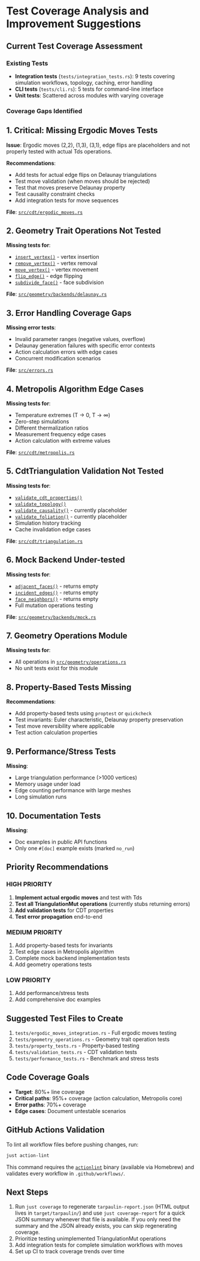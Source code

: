# Test Coverage Analysis and Improvement Suggestions

## Current Test Coverage Assessment

### Existing Tests

- **Integration tests** (`tests/integration_tests.rs`): 9 tests covering simulation workflows, topology, caching, error handling
- **CLI tests** (`tests/cli.rs`): 5 tests for command-line interface
- **Unit tests**: Scattered across modules with varying coverage

### Coverage Gaps Identified

## 1. **Critical: Missing Ergodic Moves Tests**

**Issue**: Ergodic moves (2,2), (1,3), (3,1), edge flips are placeholders and not properly tested with actual Tds operations.

**Recommendations**:

- Add tests for actual edge flips on Delaunay triangulations
- Test move validation (when moves should be rejected)
- Test that moves preserve Delaunay property
- Test causality constraint checks
- Add integration tests for move sequences

**File**: [`src/cdt/ergodic_moves.rs`](src/cdt/ergodic_moves.rs:172)

## 2. **Geometry Trait Operations Not Tested**

**Missing tests for**:

- [`insert_vertex()`](src/geometry/traits.rs:186) - vertex insertion
- [`remove_vertex()`](src/geometry/traits.rs:195) - vertex removal
- [`move_vertex()`](src/geometry/traits.rs:204) - vertex movement
- [`flip_edge()`](src/geometry/traits.rs:215) - edge flipping
- [`subdivide_face()`](src/geometry/traits.rs:228) - face subdivision

**File**: [`src/geometry/backends/delaunay.rs`](src/geometry/backends/delaunay.rs:363-430)

## 3. **Error Handling Coverage Gaps**

**Missing error tests**:

- Invalid parameter ranges (negative values, overflow)
- Delaunay generation failures with specific error contexts
- Action calculation errors with edge cases
- Concurrent modification scenarios

**File**: [`src/errors.rs`](src/errors.rs:1)

## 4. **Metropolis Algorithm Edge Cases**

**Missing tests for**:

- Temperature extremes (T → 0, T → ∞)
- Zero-step simulations
- Different thermalization ratios
- Measurement frequency edge cases
- Action calculation with extreme values

**File**: [`src/cdt/metropolis.rs`](src/cdt/metropolis.rs:175)

## 5. **CdtTriangulation Validation Not Tested**

**Missing tests for**:

- [`validate_cdt_properties()`](src/cdt/triangulation.rs:183)
- [`validate_topology()`](src/cdt/triangulation.rs:212)
- [`validate_causality()`](src/cdt/triangulation.rs:247) - currently placeholder
- [`validate_foliation()`](src/cdt/triangulation.rs:275) - currently placeholder
- Simulation history tracking
- Cache invalidation edge cases

**File**: [`src/cdt/triangulation.rs`](src/cdt/triangulation.rs:88)

## 6. **Mock Backend Under-tested**

**Missing tests for**:

- [`adjacent_faces()`](src/geometry/backends/mock.rs:166) - returns empty
- [`incident_edges()`](src/geometry/backends/mock.rs:174) - returns empty
- [`face_neighbors()`](src/geometry/backends/mock.rs:182) - returns empty
- Full mutation operations testing

**File**: [`src/geometry/backends/mock.rs`](src/geometry/backends/mock.rs:11)

## 7. **Geometry Operations Module**

**Missing tests for**:

- All operations in [`src/geometry/operations.rs`](src/geometry/operations.rs:1)
- No unit tests exist for this module

## 8. **Property-Based Tests Missing**

**Recommendations**:

- Add property-based tests using `proptest` or `quickcheck`
- Test invariants: Euler characteristic, Delaunay property preservation
- Test move reversibility where applicable
- Test action calculation properties

## 9. **Performance/Stress Tests**

**Missing**:

- Large triangulation performance (>1000 vertices)
- Memory usage under load
- Edge counting performance with large meshes
- Long simulation runs

## 10. **Documentation Tests**

**Missing**:

- Doc examples in public API functions
- Only one `#[doc]` example exists (marked `no_run`)

## Priority Recommendations

### HIGH PRIORITY

1. **Implement actual ergodic moves** and test with Tds
2. **Test all TriangulationMut operations** (currently stubs returning errors)
3. **Add validation tests** for CDT properties
4. **Test error propagation** end-to-end

### MEDIUM PRIORITY

1. Add property-based tests for invariants
2. Test edge cases in Metropolis algorithm
3. Complete mock backend implementation tests
4. Add geometry operations tests

### LOW PRIORITY

1. Add performance/stress tests
2. Add comprehensive doc examples

## Suggested Test Files to Create

1. `tests/ergodic_moves_integration.rs` - Full ergodic moves testing
2. `tests/geometry_operations.rs` - Geometry trait operation tests
3. `tests/property_tests.rs` - Property-based testing
4. `tests/validation_tests.rs` - CDT validation tests
5. `tests/performance_tests.rs` - Benchmark and stress tests

## Code Coverage Goals

- **Target**: 80%+ line coverage
- **Critical paths**: 95%+ coverage (action calculation, Metropolis core)
- **Error paths**: 70%+ coverage
- **Edge cases**: Document untestable scenarios

## GitHub Actions Validation

To lint all workflow files before pushing changes, run:

```bash
just action-lint
```

This command requires the [`actionlint`](https://github.com/rhysd/actionlint) binary (available via Homebrew) and validates every workflow in `.github/workflows/`.

## Next Steps

1. Run `just coverage` to regenerate `tarpaulin-report.json` (HTML output lives in `target/tarpaulin/`) and use `just coverage-report`
   for a quick JSON summary whenever that file is available. If you only need the summary and the JSON already exists,
   you can skip regenerating coverage.
2. Prioritize testing unimplemented TriangulationMut operations
3. Add integration tests for complete simulation workflows with moves
4. Set up CI to track coverage trends over time
